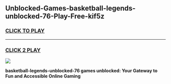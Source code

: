 
## Unblocked-Games-basketball-legends-unblocked-76-Play-Free-kif5z
<h3>
<a href="https://premium76.site?title=basketball-legends-unblocked-76&ref=24M">CLICK TO PLAY</a></h3>
<hr>

<h3>
<a href="https://premium76.site?title=basketball-legends-unblocked-76&ref=24M">CLICK 2 PLAY</a>
  
</h3>

<a href="https://premium76.site?title=basketball-legends-unblocked-76&ref=24M"><img src="https://clearcache.store/games.png"></a>


**basketball-legends-unblocked-76 games unblocked: Your Gateway to Fun and Accessible Online Gaming**
